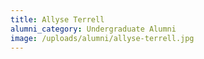 ```yaml
---
title: Allyse Terrell
alumni_category: Undergraduate Alumni
image: /uploads/alumni/allyse-terrell.jpg
---
```

